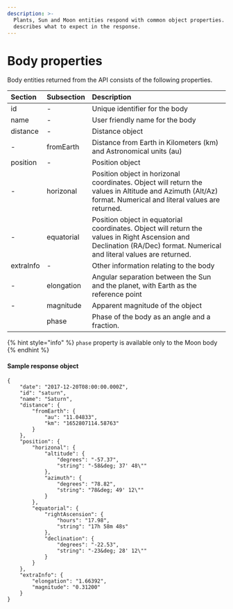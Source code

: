```yaml
---
description: >-
  Plants, Sun and Moon entities respond with common object properties. This page
  describes what to expect in the response.
---
```


# Body properties

Body entities returned from the API consists of the following properties.

| Section | Subsection | Description |
| :--- | :--- | :--- |
| id | - | Unique identifier for the body |
| name | - | User friendly name for the body |
| distance | - | Distance object |
| - | fromEarth | Distance from Earth in Kilometers \(km\) and Astronomical units \(au\) |
| position | - | Position object |
| - | horizonal | Position object in horizonal coordinates. Object will return the values in Altitude and Azimuth \(Alt/Az\) format. Numerical and literal values are returned. |
| - | equatorial | Position object in equatorial coordinates. Object will return the values in Right Ascension and Declination \(RA/Dec\) format. Numerical and literal values are returned. |
| extraInfo | - | Other information relating to the body |
| - | elongation | Angular separation between the Sun and the planet, with Earth as the reference point |
| - | magnitude | Apparent magnitude of the object |
|  | phase | Phase of the body as an angle and a fraction. |

{% hint style="info" %}
`phase` property is available only to the Moon body 
{% endhint %}

#### Sample response object

```text
{
    "date": "2017-12-20T08:00:00.000Z",
    "id": "saturn",
    "name": "Saturn",
    "distance": {
        "fromEarth": {
            "au": "11.04833",
            "km": "1652807114.58763"
        }
    },
    "position": {
        "horizonal": {
            "altitude": {
                "degrees": "-57.37",
                "string": "-58&deg; 37' 48\""
            },
            "azimuth": {
                "degrees": "78.82",
                "string": "78&deg; 49' 12\""
            }
        },
        "equatorial": {
            "rightAscension": {
                "hours": "17.98",
                "string": "17h 58m 48s"
            },
            "declination": {
                "degrees": "-22.53",
                "string": "-23&deg; 28' 12\""
            }
        }
    },
    "extraInfo": {
        "elongation": "1.66392",
        "magnitude": "0.31200"
    }
}
```

